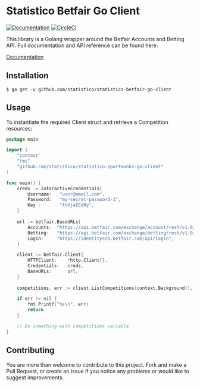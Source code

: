 # Statistico Betfair Go Client

[![Documentation](https://godoc.org/github.com/statistico/statistico-betfair-go-client?status.svg)](http://godoc.org/github.com/statistico/statistico-betfair-go-client)
[![CircleCI](https://circleci.com/gh/statistico/statistico-betfair-go-client/tree/master.svg?style=shield)](https://circleci.com/gh/statistico/statistico-betfair-go-client/tree/master)

This library is a Golang wrapper around the Betfair Accounts and Betting API. Full documentation and API reference can be found here:

[Documentation](https://docs.developer.betfair.com/)

## Installation
```.env
$ go get -u github.com/statistico/statistico-betfair-go-client
```
## Usage
To instantiate the required Client struct and retrieve a Competition resources:
```go
package main

import (
    "context"
    "fmt"
    "github.com/statistico/statistico-sportmonks-go-client"
)

func main() {
    creds := InteractiveCredentials{
        Username:   "user@email.com",
        Password:   "my-secret-password-1",
        Key :       "thUjaEEdBy",
    }
    
    url := betfair.BaseURLs{
        Accounts:  "https://api.betfair.com/exchange/account/rest/v1.0/",
        Betting:   "https://api.betfair.com/exchange/betting/rest/v1.0/",
        Login:     "https://identitysso.betfair.com/api/login",
    }

    client := betfair.Client{
        HTTPClient:    *http.Client{},
        Credentials:   creds,
        BaseURLs:      url,
    }   
    
    competitions, err := client.ListCompetitions(context.Background(), ListCompetitionsRequest{}) 

    if err != nil {
        fmt.Printf("%s\n", err)
        return
    }

    // Do something with competitions variable
}
```
## Contributing
You are more than welcome to contribute to this project. Fork and make a Pull Request, or create an Issue if you notice 
any problems or would like to suggest improvements.